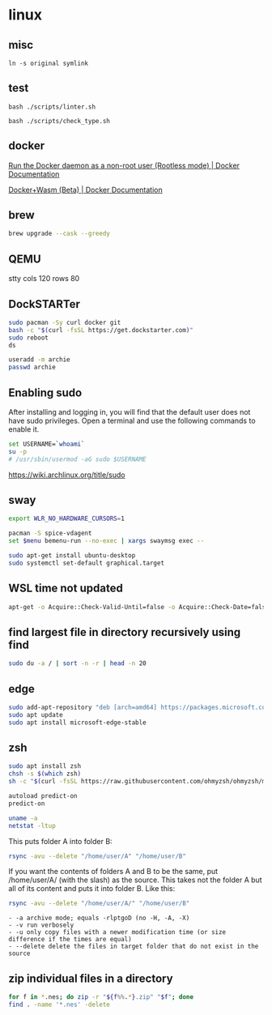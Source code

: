 # linux

## misc

```shell
ln -s original symlink
```

## test

```shell
bash ./scripts/linter.sh

bash ./scripts/check_type.sh
```

## docker

[Run the Docker daemon as a non-root user (Rootless mode) | Docker Documentation](https://docs.docker.com/engine/security/rootless/)

[Docker+Wasm (Beta) | Docker Documentation](https://docs.docker.com/desktop/wasm/)

## brew

```sh
brew upgrade --cask --greedy
```

## QEMU

stty cols 120 rows 80

## DockSTARTer

```sh
sudo pacman -Sy curl docker git
bash -c "$(curl -fsSL https://get.dockstarter.com)"
sudo reboot
ds
```

```sh
useradd -m archie
passwd archie
```

## Enabling sudo

After installing and logging in, you will find that the default user does not have sudo privileges. Open a terminal and use the following commands to enable it.

```sh
set USERNAME=`whoami`
su -p
# /usr/sbin/usermod -aG sudo $USERNAME
```

https://wiki.archlinux.org/title/sudo

## sway

```sh
export WLR_NO_HARDWARE_CURSORS=1

pacman -S spice-vdagent
set $menu bemenu-run --no-exec | xargs swaymsg exec --
```

```sh
sudo apt-get install ubuntu-desktop
sudo systemctl set-default graphical.target
```

## WSL time not updated

```sh
apt-get -o Acquire::Check-Valid-Until=false -o Acquire::Check-Date=false update
```

## find largest file in directory recursively using find

```sh
sudo du -a / | sort -n -r | head -n 20
```

## edge

```sh
sudo add-apt-repository "deb [arch=amd64] https://packages.microsoft.com/repos/edge stable main"
sudo apt update
sudo apt install microsoft-edge-stable
```

## zsh

```sh
sudo apt install zsh
chsh -s $(which zsh)
sh -c "$(curl -fsSL https://raw.githubusercontent.com/ohmyzsh/ohmyzsh/master/tools/install.sh)"

autoload predict-on
predict-on

```

```sh
uname -a
netstat -ltup
```

This puts folder A into folder B:

```sh
rsync -avu --delete "/home/user/A" "/home/user/B"
```

If you want the contents of folders A and B to be the same, put /home/user/A/ (with the slash) as the source. This takes not the folder A but all of its content and puts it into folder B. Like this:

```sh
rsync -avu --delete "/home/user/A/" "/home/user/B"
```

    - -a archive mode; equals -rlptgoD (no -H, -A, -X)
    - -v run verbosely
    - -u only copy files with a newer modification time (or size difference if the times are equal)
    - --delete delete the files in target folder that do not exist in the source

## zip individual files in a directory

```sh
for f in *.nes; do zip -r "${f%%.*}.zip" "$f"; done
find . -name '*.nes' -delete
```
